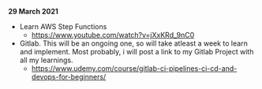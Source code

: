 **29 March 2021**
- Learn AWS Step Functions 
  - https://www.youtube.com/watch?v=jXxKRd_9nC0
- Gitlab. This will be an ongoing one, so will take atleast a week to learn and implement. Most probably, i will post a link to my Gitlab Project with all my learnings.
  - https://www.udemy.com/course/gitlab-ci-pipelines-ci-cd-and-devops-for-beginners/

